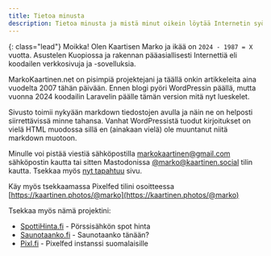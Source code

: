 ```yaml
---
title: Tietoa minusta
description: Tietoa minusta ja mistä minut oikein löytää Internetin syövereistä sekä miten minuun saa yhteyttä.
---
```


{: class="lead"}
Moikka! Olen Kaartisen Marko ja ikää on `2024 - 1987 = X` vuotta. Asustelen Kuopiossa ja rakennan pääasiallisesti Internettiä eli koodailen verkkosivuja ja -sovelluksia.

MarkoKaartinen.net on pisimpiä projektejani ja täällä onkin artikkeleita aina vuodelta 2007 tähän päivään. Ennen blogi pyöri WordPressin päällä, mutta vuonna 2024 koodailin Laravelin päälle tämän version mitä nyt lueskelet.

Sivusto toimii nykyään markdown tiedostojen avulla ja näin ne on helposti siirrettävissä minne tahansa. Vanhat WordPressistä tuodut kirjoitukset on vielä HTML muodossa sillä en (ainakaan vielä) ole muuntanut niitä markdown muotoon.

Minulle voi pistää viestiä sähköpostilla [markokaartinen@gmail.com](mailto:markokaartinen@gmail.com) sähköpostin kautta tai sitten Mastodonissa [@marko@kaartinen.social](https://kaartinen.social/@marko) tilin kautta. Tsekkaa myös [nyt tapahtuu](/nyt) sivu.

Käy myös tsekkaamassa Pixelfed tilini osoitteessa [https://kaartinen.photos/@marko](https://kaartinen.photos/@marko)

Tsekkaa myös nämä projektini:

* [SpottiHinta.fi](https://spottihinta.fi) - Pörssisähkön spot hinta
* [Saunotaanko.fi](https://saunotaanko.fi) - Saunotaanko tänään?
* [Pixl.fi](https://pixl.fi) - Pixelfed instanssi suomalaisille
